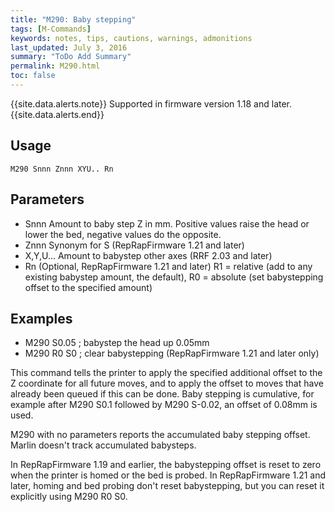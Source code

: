 ```yaml
---
title: "M290: Baby stepping" 
tags: [M-Commands]
keywords: notes, tips, cautions, warnings, admonitions
last_updated: July 3, 2016
summary: "ToDo Add Summary"
permalink: M290.html
toc: false
---
```



{{site.data.alerts.note}}
Supported in firmware version 1.18 and later.
{{site.data.alerts.end}}

## Usage ##
```
M290 Snnn Znnn XYU.. Rn 
```

## Parameters ##

+ Snnn Amount to baby step Z in mm. Positive values raise the head or lower the bed, negative values do the opposite.
+ Znnn Synonym for S (RepRapFirmware 1.21 and later)
+ X,Y,U... Amount to babystep other axes (RRF 2.03 and later)
+ Rn (Optional, RepRapFirmware 1.21 and later) R1 = relative (add to any existing babystep amount, the default), R0 = absolute (set babystepping offset to the specified amount)

## Examples ##

+ M290 S0.05 ; babystep the head up 0.05mm
+ M290 R0 S0 ; clear babystepping (RepRapFirmware 1.21 and later only)

This command tells the printer to apply the specified additional offset to the Z coordinate for all future moves, and to apply the offset to moves that have already been queued if this can be done. Baby stepping is cumulative, for example after M290 S0.1 followed by M290 S-0.02, an offset of 0.08mm is used.

M290 with no parameters reports the accumulated baby stepping offset. Marlin doesn't track accumulated babysteps.

In RepRapFirmware 1.19 and earlier, the babystepping offset is reset to zero when the printer is homed or the bed is probed. In RepRapFirmware 1.21 and later, homing and bed probing don't reset babystepping, but you can reset it explicitly using M290 R0 S0.
